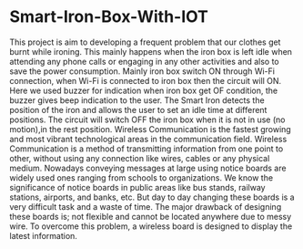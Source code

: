 # Smart-Iron-Box-With-IOT
This project is aim to developing a frequent problem that our clothes get burnt while ironing. This mainly happens when the iron box is left idle when attending any phone calls or engaging in any other activities and 
also to save the power consumption. Mainly iron box switch ON through Wi-Fi connection, when Wi-Fi is connected to iron box then the circuit will ON. Here we used buzzer for indication when iron box get OF condition,
the buzzer gives beep indication to the user. 
                The Smart Iron detects the position of the iron and allows the user to set an idle time at different positions. The circuit will switch OFF the iron box when it is not in use (no motion),in the rest position.
Wireless Communication is the fastest growing and most vibrant technological areas in the communication field. Wireless Communication is a method of transmitting information from one point to other,
without using any connection like wires, cables or any physical medium. Nowadays conveying messages at large using notice boards are widely used ones ranging from schools to organizations.
We know the significance of notice boards in public areas like bus stands, railway stations, airports, and banks, etc. But day to day changing these boards is a very difficult task and a waste of time.
The major drawback of designing these boards is; not flexible and cannot be located anywhere due to messy wire. To overcome this problem, a wireless board is designed to display the latest information. 
